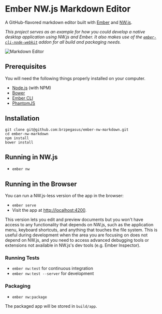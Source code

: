 # Ember NW.js Markdown Editor

A GitHub-flavored markdown editor built with [Ember](http://emberjs.com) and [NW.js](http://nwjs.io).

_This project serves as an example for how you could develop a native desktop application using NW.js and Ember.
It also makes use of the [`ember-cli-node-webkit`](http://github.com/brzpegasus/ember-cli-node-webkit) addon for all build and packaging needs._

![Markdown Editor](https://cloud.githubusercontent.com/assets/1691398/6768192/536a6fde-d033-11e4-9375-e2f506c1c8c7.png)

## Prerequisites

You will need the following things properly installed on your computer.

* [Node.js](http://nodejs.org/) (with NPM)
* [Bower](http://bower.io/)
* [Ember CLI](http://www.ember-cli.com/)
* [PhantomJS](http://phantomjs.org/)

## Installation

```
git clone git@github.com:brzpegasus/ember-nw-markdown.git
cd ember-nw-markdown
npm install
bower install
```

## Running in NW.js

* `ember nw`

## Running in the Browser

You can run a NW.js-less version of the app in the browser:

* `ember serve`
* Visit the app at [http://localhost:4200](http://localhost:4200).

This version lets you edit and preview documents but you won't have access to any functionality that depends on NW.js, such as the application menu, keyboard shortcuts, and anything that touches the file system. This is useful during development when the area you are focusing on does not depend on NW.js, and you need to access advanced debugging tools or extensions not available in NW.js's dev tools (e.g. Ember Inspector).

### Running Tests

* `ember nw:test` for continuous integration
* `ember nw:test --server` for development

### Packaging

* `ember nw:package`

The packaged app will be stored in `build/app`.
